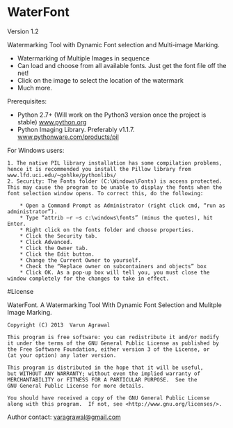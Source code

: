 WaterFont
=========

Version 1.2

Watermarking Tool with Dynamic Font selection and Multi-image Marking.

* Watermarking of Multiple Images in sequence
* Can load and choose from all available fonts. Just get the font file off the net!
* Click on the image to select the location of the watermark
* Much more.

Prerequisites:
* Python 2.7+ (Will work on the Python3 version once the project is stable) www.python.org
* Python Imaging Library. Preferably v1.1.7. www.pythonware.com/products/pil



For Windows users:

    1. The native PIL library installation has some compilation problems, hence it is recommended you install the Pillow library from www.lfd.uci.edu/~gohlke/pythonlibs/
    2. Security: The Fonts folder (C:\Windows\Fonts) is access protected. This may cause the program to be unable to display the fonts when the font selection window opens. To correct this, do the following:
        
        * Open a Command Prompt as Administrator (right click cmd, “run as administrator”).
        * Type “attrib –r –s c:\windows\fonts” (minus the quotes), hit Enter.
        * Right click on the fonts folder and choose properties.
        * Click the Security tab.
        * Click Advanced.
        * Click the Owner tab.
        * Click the Edit button.
        * Change the Current Owner to yourself.
        * Check the “Replace owner on subcontainers and objects” box
        * Click OK. As a pop-up box will tell you, you must close the window completely for the changes to take in effect.
 
   
#License

WaterFont. A Watermarking Tool With Dynamic Font Selection and Mulitple Image Marking.

    Copyright (C) 2013  Varun Agrawal

    This program is free software: you can redistribute it and/or modify
    it under the terms of the GNU General Public License as published by
    the Free Software Foundation, either version 3 of the License, or
    (at your option) any later version.

    This program is distributed in the hope that it will be useful,
    but WITHOUT ANY WARRANTY; without even the implied warranty of
    MERCHANTABILITY or FITNESS FOR A PARTICULAR PURPOSE.  See the
    GNU General Public License for more details.

    You should have received a copy of the GNU General Public License
    along with this program.  If not, see <http://www.gnu.org/licenses/>.


Author contact: varagrawal@gmail.com
